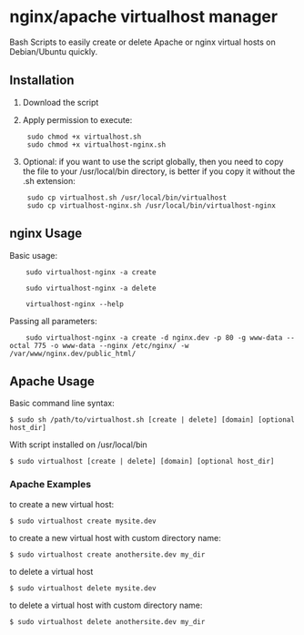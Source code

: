 nginx/apache virtualhost manager
===========

Bash Scripts to easily create or delete Apache or nginx virtual hosts on Debian/Ubuntu quickly.

## Installation ##

1. Download the script
2. Apply permission to execute:

        sudo chmod +x virtualhost.sh
        sudo chmod +x virtualhost-nginx.sh
  
3. Optional: if you want to use the script globally, then you need to copy the file to your /usr/local/bin directory, is better if you copy it without the .sh extension:

        sudo cp virtualhost.sh /usr/local/bin/virtualhost
        sudo cp virtualhost-nginx.sh /usr/local/bin/virtualhost-nginx

## nginx Usage ##

Basic usage:

        sudo virtualhost-nginx -a create
        
        sudo virtualhost-nginx -a delete
        
        virtualhost-nginx --help

Passing all parameters:

        sudo virtualhost-nginx -a create -d nginx.dev -p 80 -g www-data --octal 775 -o www-data --nginx /etc/nginx/ -w /var/www/nginx.dev/public_html/


## Apache Usage ##

Basic command line syntax:

    $ sudo sh /path/to/virtualhost.sh [create | delete] [domain] [optional host_dir]
    
With script installed on /usr/local/bin

    $ sudo virtualhost [create | delete] [domain] [optional host_dir]
    
### Apache Examples ###

to create a new virtual host:

    $ sudo virtualhost create mysite.dev
  
to create a new virtual host with custom directory name:

    $ sudo virtualhost create anothersite.dev my_dir
  
to delete a virtual host

    $ sudo virtualhost delete mysite.dev
  
to delete a virtual host with custom directory name:

    $ sudo virtualhost delete anothersite.dev my_dir
